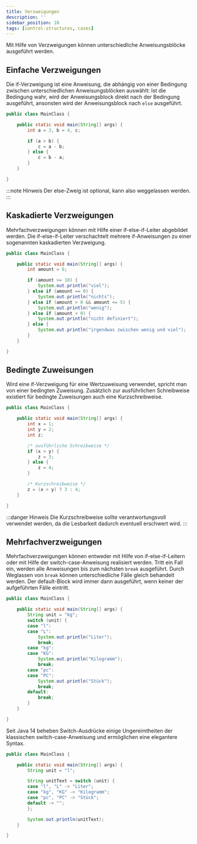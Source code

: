 ```yaml
---
title: Verzweigungen
description: ''
sidebar_position: 10
tags: [control-structures, cases]
---
```


Mit Hilfe von Verzweigungen können unterschiedliche Anweisungsblöcke ausgeführt werden.

## Einfache Verzweigungen
Die if-Verzweigung ist eine Anweisung, die abhängig von einer Bedingung zwischen unterschiedlichen Anweisungsblöcken auswählt: Ist die Bedingung wahr, wird der Anweisungsblock direkt nach der Bedingung ausgeführt, ansonsten wird der Anweisungsblock nach `else` 
ausgeführt.

```java
public class MainClass {

    public static void main(String[] args) {
        int a = 3, b = 4, c;

        if (a > b) {
            c = a - b;
        } else {
            c = b - a;
        }
    }

}
```

:::note Hinweis
Der else-Zweig ist optional, kann also weggelassen werden.
:::

## Kaskadierte Verzweigungen
Mehrfachverzweigungen können mit Hilfe einer if-else-if-Leiter abgebildet werden. Die if-else-if-Leiter verschachtelt mehrere if-Anweisungen zu einer sogenannten kaskadierten Verzweigung.

```java
public class MainClass {

    public static void main(String[] args) {
        int amount = 6;

        if (amount >= 10) {
            System.out.println("viel");
        } else if (amount == 0) {
            System.out.println("nichts");
        } else if (amount > 0 && amount <= 5) {
            System.out.println("wenig");
        } else if (amount < 0) {
            System.out.println("nicht definiert");
        } else {
            System.out.println("irgendwas zwischen wenig und viel");
        }
    }

}
```

## Bedingte Zuweisungen
Wird eine if-Verzweigung für eine Wertzuweisung verwendet, spricht man von einer bedingten Zuweisung. Zusätzlich zur ausführlichen Schreibweise existiert für bedingte Zuweisungen auch eine Kurzschreibweise. 

```java
public class MainClass {

    public static void main(String[] args) {
        int x = 1;
        int y = 2;
        int z;

        /* ausführliche Schreibweise */
        if (x > y) {
            z = 3;
        } else {
            z = 4;
        }

        /* Kurzschreibweise */
        z = (x > y) ? 3 : 4;
    }

}
```

:::danger Hinweis
Die Kurzschreibweise sollte verantwortungsvoll verwendet werden, da die Lesbarkeit dadurch eventuell erschwert wird.
:::

## Mehrfachverzweigungen
Mehrfachverzweigungen können entweder mit Hilfe von if-else-if-Leitern oder mit Hilfe der switch-case-Anweisung realisiert werden. Tritt ein Fall ein, werden alle Anweisungen bis zum nächsten `break` ausgeführt. Durch Weglassen von `break` können 
unterschiedliche Fälle gleich behandelt werden. Der default-Block wird immer dann ausgeführt, wenn keiner der aufgeführten Fälle eintritt.

```java
public class MainClass {

    public static void main(String[] args) {
        String unit = "kg";
        switch (unit) {
        case "l":
        case "L":
            System.out.println("Liter");
            break;
        case "kg":
        case "KG":
            System.out.println("Kilogramm");
            break;
        case "pc":
        case "PC":
            System.out.println("Stück");
            break;
        default:
            break;
        }
    }

}
```

Seit Java 14 beheben Switch-Ausdrücke einige Ungereimtheiten der klassischen switch-case-Anweisung und ermöglichen eine elegantere Syntax.

```java
public class MainClass {

    public static void main(String[] args) {
        String unit = "l";

        String unitText = switch (unit) {
        case "l", "L" -> "Liter";
        case "kg", "KG" -> "Kilogramm";
        case "pc", "PC" -> "Stück";
        default -> "";
        };

        System.out.println(unitText);
    }

}
```
